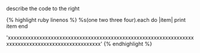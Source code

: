 describe the code to the right

{% highlight ruby linenos %}
%s(one two three four).each do |item|
  print item
end

'xxxxxxxxxxxxxxxxxxxxxxxxxxxxxxxxxxxxxxxxxxxxxxxxxxxxxxxxxxxxxxxxxxxxxxxxxxxxxxxxxxxxxxxxxxxxxxxxxx'
{% endhighlight %}
